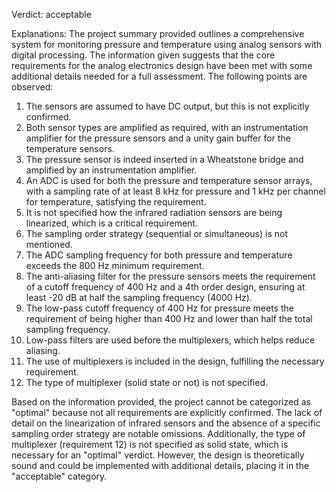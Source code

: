 Verdict: acceptable

Explanations: 
The project summary provided outlines a comprehensive system for monitoring pressure and temperature using analog sensors with digital processing. The information given suggests that the core requirements for the analog electronics design have been met with some additional details needed for a full assessment. The following points are observed:

1. The sensors are assumed to have DC output, but this is not explicitly confirmed.
2. Both sensor types are amplified as required, with an instrumentation amplifier for the pressure sensors and a unity gain buffer for the temperature sensors.
3. The pressure sensor is indeed inserted in a Wheatstone bridge and amplified by an instrumentation amplifier.
4. An ADC is used for both the pressure and temperature sensor arrays, with a sampling rate of at least 8 kHz for pressure and 1 kHz per channel for temperature, satisfying the requirement.
5. It is not specified how the infrared radiation sensors are being linearized, which is a critical requirement.
6. The sampling order strategy (sequential or simultaneous) is not mentioned.
7. The ADC sampling frequency for both pressure and temperature exceeds the 800 Hz minimum requirement.
8. The anti-aliasing filter for the pressure sensors meets the requirement of a cutoff frequency of 400 Hz and a 4th order design, ensuring at least -20 dB at half the sampling frequency (4000 Hz).
9. The low-pass cutoff frequency of 400 Hz for pressure meets the requirement of being higher than 400 Hz and lower than half the total sampling frequency.
10. Low-pass filters are used before the multiplexers, which helps reduce aliasing.
11. The use of multiplexers is included in the design, fulfilling the necessary requirement.
12. The type of multiplexer (solid state or not) is not specified.

Based on the information provided, the project cannot be categorized as "optimal" because not all requirements are explicitly confirmed. The lack of detail on the linearization of infrared sensors and the absence of a specific sampling order strategy are notable omissions. Additionally, the type of multiplexer (requirement 12) is not specified as solid state, which is necessary for an "optimal" verdict. However, the design is theoretically sound and could be implemented with additional details, placing it in the "acceptable" category.